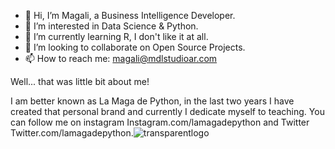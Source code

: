 - 👋 Hi, I’m Magali, a Business Intelligence Developer.
- 👀 I’m interested in Data Science & Python.
- 🌱 I’m currently learning R, I don't like it at all.
- 💞️ I’m looking to collaborate on Open Source Projects.
- 📫 How to reach me: magali@mdlstudioar.com

Well... that was little bit about me!

I am better known as La Maga de Python, in the last two years I have created that personal brand and currently I dedicate myself to teaching.
You can follow me on instagram Instagram.com/lamagadepython and Twitter Twitter.com/lamagadepython.![transparentlogo](https://user-images.githubusercontent.com/68649892/150627743-a2c9b450-a59a-45b0-8199-32901e7d3295.png)



